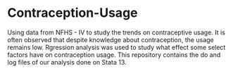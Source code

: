 # Contraception-Usage
Using data from NFHS - IV to study the trends on contraceptive usage. It is often observed that despite knowledge about contraception, the usage remains low. Rgression analysis was used to study what effect some select factors have on contraception usage. This repository contains the do and log files of our analysis done on Stata 13.
